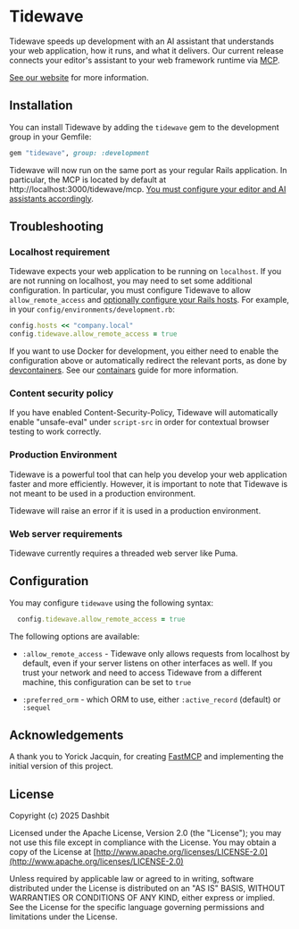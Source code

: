 # Tidewave

Tidewave speeds up development with an AI assistant that understands your web application,
how it runs, and what it delivers. Our current release connects your editor's
assistant to your web framework runtime via [MCP](https://modelcontextprotocol.io/).

[See our website](https://tidewave.ai) for more information.

## Installation

You can install Tidewave by adding the `tidewave` gem to the development group in your Gemfile:

```ruby
gem "tidewave", group: :development
```

Tidewave will now run on the same port as your regular Rails application.
In particular, the MCP is located by default at http://localhost:3000/tidewave/mcp.
[You must configure your editor and AI assistants accordingly](https://hexdocs.pm/tidewave/mcp.html).

## Troubleshooting

### Localhost requirement

Tidewave expects your web application to be running on `localhost`. If you are not running on localhost, you may need to set some additional configuration. In particular, you must configure Tidewave to allow `allow_remote_access` and [optionally configure your Rails hosts](https://guides.rubyonrails.org/configuring.html#actiondispatch-hostauthorization). For example, in your `config/environments/development.rb`:

```ruby
config.hosts << "company.local"
config.tidewave.allow_remote_access = true
```

If you want to use Docker for development, you either need to enable the configuration above or automatically redirect the relevant ports, as done by [devcontainers](https://code.visualstudio.com/docs/devcontainers/containers). See our [containars](https://hexdocs.pm/tidewave/containers.html) guide for more information.

### Content security policy

If you have enabled Content-Security-Policy, Tidewave will automatically enable "unsafe-eval" under `script-src` in order for contextual browser testing to work correctly.

### Production Environment

Tidewave is a powerful tool that can help you develop your web application faster and more efficiently. However, it is important to note that Tidewave is not meant to be used in a production environment.

Tidewave will raise an error if it is used in a production environment.

### Web server requirements

Tidewave currently requires a threaded web server like Puma.

## Configuration

You may configure `tidewave` using the following syntax:

```ruby
  config.tidewave.allow_remote_access = true
```

The following options are available:

  * `:allow_remote_access` - Tidewave only allows requests from localhost by default, even if your server listens on other interfaces as well. If you trust your network and need to access Tidewave from a different machine, this configuration can be set to `true`

  * `:preferred_orm` - which ORM to use, either `:active_record` (default) or `:sequel`

## Acknowledgements

A thank you to Yorick Jacquin, for creating [FastMCP](https://github.com/yjacquin/fast_mcp) and implementing the initial version of this project.

## License

Copyright (c) 2025 Dashbit

Licensed under the Apache License, Version 2.0 (the "License");
you may not use this file except in compliance with the License.
You may obtain a copy of the License at [http://www.apache.org/licenses/LICENSE-2.0](http://www.apache.org/licenses/LICENSE-2.0)

Unless required by applicable law or agreed to in writing, software
distributed under the License is distributed on an "AS IS" BASIS,
WITHOUT WARRANTIES OR CONDITIONS OF ANY KIND, either express or implied.
See the License for the specific language governing permissions and
limitations under the License.
